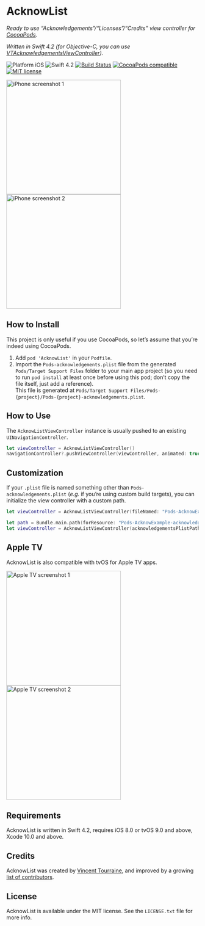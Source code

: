 # AcknowList

_Ready to use “Acknowledgements”/“Licenses”/“Credits” view controller for [CocoaPods](http://cocoapods.org/)._

_Written in Swift 4.2 (for Objective-C, you can use [VTAcknowledgementsViewController](https://github.com/vtourraine/VTAcknowledgementsViewController))._

![Platform iOS](https://img.shields.io/cocoapods/p/AcknowList.svg)
![Swift 4.2](https://img.shields.io/badge/Swift-4.2-blue.svg)
[![Build Status](https://travis-ci.org/vtourraine/AcknowList.svg?branch=master)](https://travis-ci.org/vtourraine/AcknowList)
[![CocoaPods compatible](https://img.shields.io/cocoapods/v/AcknowList.svg)](https://cocoapods.org/pods/AcknowList)
[![MIT license](http://img.shields.io/badge/license-MIT-blue.svg)](https://github.com/vtourraine/AcknowList/raw/master/LICENSE)

<img alt="iPhone screenshot 1" src="https://vtourraine.github.io/VTAcknowledgementsViewController/screenshots/iPhone-X-01.png" width="300px"> <img alt="iPhone screenshot 2" src="https://vtourraine.github.io/VTAcknowledgementsViewController/screenshots/iPhone-X-02.png" width="300px">


## How to Install

This project is only useful if you use CocoaPods, so let’s assume that you’re indeed using CocoaPods.

1. Add `pod 'AcknowList'` in your `Podfile`.
2. Import the `Pods-acknowledgements.plist` file from the generated `Pods/Target Support Files` folder to your main app project (so you need to run `pod install` at least once before using this pod; don’t copy the file itself, just add a reference).  
This file is generated at `Pods/Target Support Files/Pods-{project}/Pods-{project}-acknowledgements.plist`.  


## How to Use

The `AcknowListViewController` instance is usually pushed to an existing `UINavigationController`.

``` swift
let viewController = AcknowListViewController()
navigationController?.pushViewController(viewController, animated: true)
```


## Customization

If your `.plist` file is named something other than `Pods-acknowledgements.plist` (_e.g._ if you’re using custom build targets), you can initialize the view controller with a custom path.

``` swift
let viewController = AcknowListViewController(fileNamed: "Pods-AcknowExample-acknowledgements")
```

``` swift
let path = Bundle.main.path(forResource: "Pods-AcknowExample-acknowledgements", ofType: "plist")
let viewController = AcknowListViewController(acknowledgementsPlistPath: path)
```

## Apple TV

AcknowList is also compatible with tvOS for Apple TV apps.

<img alt="Apple TV screenshot 1" src="https://user-images.githubusercontent.com/886053/37403710-07901b2e-2790-11e8-975f-b779fcfc3fbe.png" width="300px"> <img alt="Apple TV screenshot 2" src="https://user-images.githubusercontent.com/886053/37403711-07c83d38-2790-11e8-9f2e-84fe2d5f6bad.png" width="300px">


## Requirements

AcknowList is written in Swift 4.2, requires iOS 8.0 or tvOS 9.0 and above, Xcode 10.0 and above.


## Credits

AcknowList was created by [Vincent Tourraine](http://www.vtourraine.net), and improved by a growing [list of contributors](https://github.com/vtourraine/AcknowList/contributors).


## License

AcknowList is available under the MIT license. See the `LICENSE.txt` file for more info.
